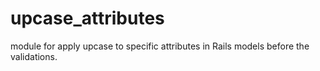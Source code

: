 upcase_attributes
=================

module for apply upcase  to specific attributes in Rails models before the validations.
